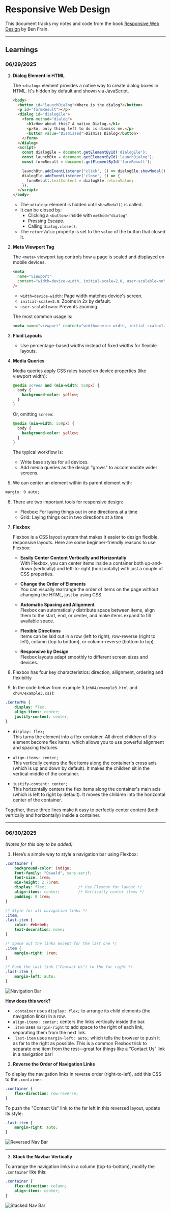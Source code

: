 # Responsive Web Design

This document tracks my notes and code from the book [Responsive Web Design](http://rwd.education) by Ben Frain.

---

## Learnings

### 06/29/2025

1. **Dialog Element in HTML**

   The `<dialog>` element provides a native way to create dialog boxes in HTML. It's hidden by default and shown via JavaScript.

   ```html
   <body>
     <button id="launchDialog">Where is the dialog?</button>
     <p id="formResult"></p>
     <dialog id="dialogEle">
       <form method="dialog">
         <h1>How about this? A native Dialog.</h1>
         <p>So, only thing left to do is dismiss me.</p>
         <button value="Dismissed">Dismiss Dialog</button>
       </form>
     </dialog>
     <script>
       const dialogEle = document.getElementById('dialogEle');
       const launchBtn = document.getElementById('launchDialog');
       const formResult = document.getElementById('formResult');

       launchBtn.addEventListener("click", () => dialogEle.showModal());
       dialogEle.addEventListener('close', () => {
         formResult.textContent = dialogEle.returnValue;
       });
     </script>
   </body>
   ```

   - The `<dialog>` element is hidden until `showModal()` is called.
   - It can be closed by:
     - Clicking a `<button>` inside with `method="dialog"`.
     - Pressing Escape.
     - Calling `dialog.close()`.
   - The `returnValue` property is set to the `value` of the button that closed it.

2. **Meta Viewport Tag**

   The `<meta>` viewport tag controls how a page is scaled and displayed on mobile devices.

   ```html
   <meta 
     name="viewport"
     content="width=device-width, initial-scale=2.0, user-scalable=no"
   />
   ```

   - `width=device-width`: Page width matches device's screen.
   - `initial-scale=2.0`: Zooms in 2x by default.
   - `user-scalable=no`: Prevents zooming.

   The most common usage is:

   ```html
   <meta name="viewport" content="width=device-width, initial-scale=1.0" />
   ```

3. **Fluid Layouts**

   - Use percentage-based widths instead of fixed widths for flexible layouts.

4. **Media Queries**

   Media queries apply CSS rules based on device properties (like viewport width):

   ```css
   @media screen and (min-width: 550px) {
     body {
       background-color: yellow;
     }
   }
   ```

   Or, omitting `screen`:

   ```css
   @media (min-width: 550px) {
     body {
       background-color: yellow;
     }
   }
   ```

   The typical workflow is:
   - Write base styles for all devices.
   - Add media queries as the design "grows" to accommodate wider screens.

5. We can center an element within its parent element with:

```css
margin: 0 auto;
```

6. There are two important tools for responsive design:
    - Flexbox: For laying things out in one directions at a time
    - Grid: Laying things out in two directions at a time


7. **Flexbox**

   Flexbox is a CSS layout system that makes it easier to design flexible, responsive layouts. Here are some beginner-friendly reasons to use Flexbox:

   - **Easily Center Content Vertically and Horizontally**  
     With Flexbox, you can center items inside a container both up-and-down (vertically) and left-to-right (horizontally) with just a couple of CSS properties.

   - **Change the Order of Elements**  
     You can visually rearrange the order of items on the page without changing the HTML, just by using CSS.

   - **Automatic Spacing and Alignment**  
     Flexbox can automatically distribute space between items, align them to the start, end, or center, and make items expand to fill available space.

   - **Flexible Directions**  
     Items can be laid out in a row (left to right), row-reverse (right to left), column (top to bottom), or column-reverse (bottom to top).

   - **Responsive by Design**  
     Flexbox layouts adapt smoothly to different screen sizes and devices.

8. Flexbox has four key characteristics: direction, allignment, ordering and flexibility

9. In the code below from example 3 (`ch04/example3.html` and `ch04/example3.css`):

```css
.CenterMe {
    display: flex;
    align-items: center;
    justify-content: center;
}
```

- `display: flex;`  
  This turns the element into a flex container. All direct children of this element become flex items, which allows you to use powerful alignment and spacing features.

- `align-items: center;`  
  This vertically centers the flex items along the container's cross axis (which is up and down by default). It makes the children sit in the vertical middle of the container.

- `justify-content: center;`  
  This horizontally centers the flex items along the container's main axis (which is left to right by default). It moves the children into the horizontal center of the container.

Together, these three lines make it easy to perfectly center content (both vertically and horizontally) inside a container.

---

### 06/30/2025

_(Notes for this day to be added)_

1. Here’s a simple way to style a navigation bar using Flexbox:

```css
.container {
    background-color: indigo;
    font-family: "Oswald", sans-serif;
    font-size: 1rem;
    min-height: 2.75rem;
    display: flex;              /* Use Flexbox for layout */
    align-items: center;        /* Vertically center items */
    padding: 0 1rem;
}

/* Style for all navigation links */
.item,
.last-item {
    color: #ebebeb;
    text-decoration: none;
}

/* Space out the links except for the last one */
.item {
    margin-right: 1rem;
}

/* Push the last link ("Contact Us") to the far right */
.last-item {
    margin-left: auto;
}
```

![Navigation Bar](./Screenshot%202025-06-30%20at%206.33.44 PM.png)

**How does this work?**

- `.container` uses `display: flex;` to arrange its child elements (the navigation links) in a row.
- `align-items: center;` centers the links vertically inside the bar.
- `.item` uses `margin-right` to add space to the right of each link, separating them from the next link.
- `.last-item` uses `margin-left: auto;` which tells the browser to push it as far to the right as possible. This is a common Flexbox trick to separate one item from the rest—great for things like a “Contact Us” link in a navigation bar!

2. **Reverse the Order of Navigation Links**

To display the navigation links in reverse order (right-to-left), add this CSS to the `.container`:

```css
.container {
    flex-direction: row-reverse;
}
```

To push the "Contact Us" link to the far left in this reversed layout, update its style:

```css
.last-item {
    margin-right: auto;
}
```

![Reversed Nav Bar](./Screenshot%202025-06-30%20at%206.51.01 PM.png)

---

3. **Stack the Navbar Vertically**

To arrange the navigation links in a column (top-to-bottom), modify the `.container` like this:

```css
.container {
    flex-direction: column;
    align-items: center;
}
```

![Stacked Nav Bar](./Screenshot%202025-06-30%20at%206.54.52 PM.png)